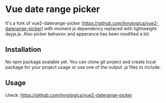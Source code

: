 # Vue date range picker

It's a fork of vue2-daterange-picker (https://github.com/Innologica/vue2-daterange-picker) with moment.js dependency replaced with lightweight dayjs.js. Also picker behavior and apperance has been modified a bit.


## Installation

No npm package avaiable yet. You can clone git project and create local package for your project usage or use one of the output .js files to include.

## Usage

check: https://github.com/Innologica/vue2-daterange-picker
